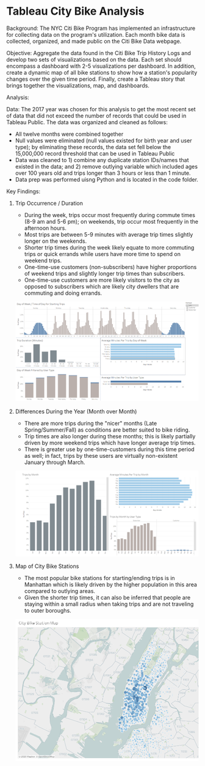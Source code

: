 # Tableau City Bike Analysis

Background: The NYC Citi Bike Program has implemented an infrastructure for collecting data on the program's utilization.  Each month bike data is collected, organized, and made public on the Citi Bike Data webpage.


Objective:  Aggregate the data found in the Citi Bike Trip History Logs and develop two sets of visualizations based on the data.  Each set should encompass a dashboard with 2-5 visualizations per dashboard.  In addition, create a dynamic map of all bike stations to show how a station's popularity changes over the given time period.  Finally, create a Tableau story that brings together the visualizations, map, and dashboards. 


Analysis:

Data:  The 2017 year was chosen for this analysis to get the most recent set of data that did not exceed the number of records that could be used in Tableau Public.  The data was organized and cleaned as follows:
- All twelve months were combined together
- Null values were eliminated (null values existed for birth year and user type); by eliminating these records, the data set fell below the 15,000,000 record threshold that can be used in Tableau Public
- Data was cleaned to 1) combine any duplicate station IDs/names that existed in the data; and 2) remove outlying variable which included ages over 100 years old and trips longer than 3 hours or less than 1 minute.
- Data prep was performed uisng Python and is located in the code folder. 


Key Findings:

1) Trip Occurrence / Duration
   -  During the week, trips occur most frequently during commute times (8-9 am and 5-6 pm); on weekends, trip occur most frequently in the afternoon hours.
   -  Most trips are between 5-9 minutes with average trip times slightly longer on the weekends.
   -  Shorter trip times during the week likely equate to more commuting trips or quick errands while users have more time to spend on weekend trips.
   -  One-time-use customers (non-subscribers) have higher proportions of weekend trips and slightly longer trip times than subscribers.
   -  One-time-use customers are more likely visitors to the city as opposed to subscribers which are likely city dwellers that are commuting and doing errands.
   
   ![Image1](https://github.com/bking3372/Tableau-City-Bike-Analysis/blob/main/images/CBA_SS1.PNG)
   
2) Differences During the Year (Month over Month)
   - There are more trips during the "nicer" months (Late Spring/Summer/Fall) as conditions are better suited to bike riding.
   - Trip times are also longer during these months; this is likely partially driven by more weekend trips which have longer average trip times.
   - There is greater use by one-time-customers during this time period as well; in fact, trips by these users are virtually non-existent January through March.
   
   ![Image2](https://github.com/bking3372/Tableau-City-Bike-Analysis/blob/main/images/CBA_SS2.PNG)
   
3) Map of City Bike Stations
   - The most popular bike stations for starting/ending trips is in Manhattan which is likely driven by the higher population in this area compared to outlying areas. 
   - Given the shorter trip times, it can also be inferred that people are staying within a small radius when taking trips and are not traveling to outer boroughs.
   
   ![Image3](https://github.com/bking3372/Tableau-City-Bike-Analysis/blob/main/images/CBA_SS3.PNG)
